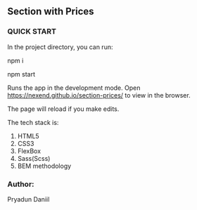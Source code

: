 ## Section with Prices

### QUICK START

In the project directory, you can run:

npm i

npm start

Runs the app in the development mode.
Open https://nexend.github.io/section-prices/ to view in the browser.

The page will reload if you make edits.

The tech stack is:

1. HTML5
2. CSS3
3. FlexBox
4. Sass(Scss)
5. BEM methodology

### Author:

Pryadun Daniil
